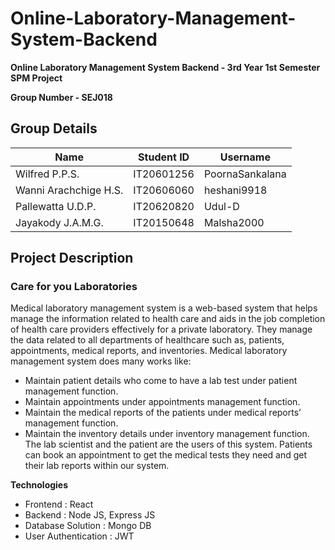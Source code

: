 # Online-Laboratory-Management-System-Backend
**Online Laboratory Management System Backend - 3rd Year 1st Semester SPM Project**

**Group Number - SEJ018**
## Group Details

| Name | Student ID | Username|
|------|-------------|---------|
| Wilfred P.P.S. | IT20601256 | PoornaSankalana |
| Wanni Arachchige H.S. | IT20606060 | heshani9918 |       
| Pallewatta U.D.P. | IT20620820 | Udul-D |
| Jayakody J.A.M.G.| IT20150648 | Malsha2000 |




## Project Description
### Care for you Laboratories

Medical laboratory management system is a web-based system that helps manage the information related to health care and aids in the job completion of health care providers effectively for a private laboratory. They manage the data related to all departments of healthcare such as, patients, appointments, medical reports, and inventories. Medical laboratory management system does many works like:
- Maintain patient details who come to have a lab test under patient management function.
- Maintain appointments under appointments management function.
- Maintain the medical reports of the patients under medical reports’ management function.
- Maintain the inventory details under inventory management function.
The lab scientist and the patient are the users of this system. Patients can book an appointment to get the medical tests they need and get their lab reports within our system.


**Technologies**

- Frontend : React
- Backend : Node JS, Express JS
- Database Solution : Mongo DB
- User Authentication : JWT
